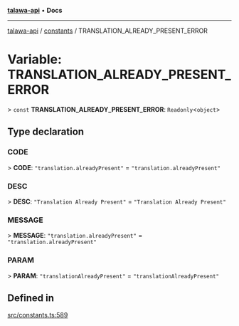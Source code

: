 [**talawa-api**](../../README.md) • **Docs**

***

[talawa-api](../../modules.md) / [constants](../README.md) / TRANSLATION\_ALREADY\_PRESENT\_ERROR

# Variable: TRANSLATION\_ALREADY\_PRESENT\_ERROR

\> `const` **TRANSLATION\_ALREADY\_PRESENT\_ERROR**: `Readonly`\<`object`\>

## Type declaration

### CODE

\> **CODE**: `"translation.alreadyPresent"` = `"translation.alreadyPresent"`

### DESC

\> **DESC**: `"Translation Already Present"` = `"Translation Already Present"`

### MESSAGE

\> **MESSAGE**: `"translation.alreadyPresent"` = `"translation.alreadyPresent"`

### PARAM

\> **PARAM**: `"translationAlreadyPresent"` = `"translationAlreadyPresent"`

## Defined in

[src/constants.ts:589](https://github.com/PalisadoesFoundation/talawa-api/blob/67d017fd9312183a6b2bae1b160bc814f56ab5c2/src/constants.ts#L589)

